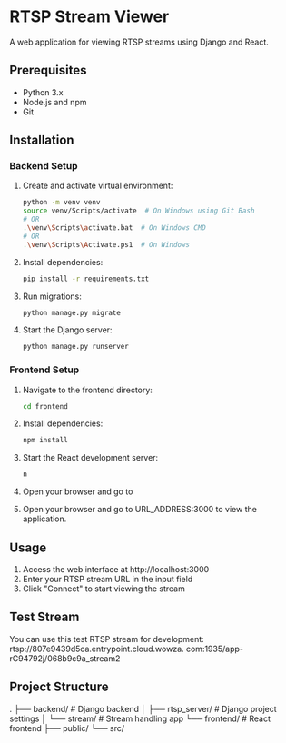 # RTSP Stream Viewer

A web application for viewing RTSP streams using Django and React.

## Prerequisites

- Python 3.x
- Node.js and npm
- Git

## Installation

### Backend Setup

1. Create and activate virtual environment:
   ```bash
   python -m venv venv
   source venv/Scripts/activate  # On Windows using Git Bash
   # OR
   .\venv\Scripts\activate.bat  # On Windows CMD
   # OR
   .\venv\Scripts\Activate.ps1  # On Windows 

2. Install dependencies:
   ```bash
   pip install -r requirements.txt

3. Run migrations:
   ```bash
   python manage.py migrate

4. Start the Django server:
   ```bash
   python manage.py runserver

### Frontend Setup

1. Navigate to the frontend directory:
   ```bash
   cd frontend

2. Install dependencies:
   ```bash
   npm install

3. Start the React development server:
   ```bash
   n

4. Open your browser and go to

4. Open your browser and go to URL_ADDRESS:3000 to view the application.

## Usage
1. Access the web interface at http://localhost:3000
2. Enter your RTSP stream URL in the input field
3. Click "Connect" to start viewing the stream

## Test Stream
You can use this test RTSP stream for development:
rtsp://807e9439d5ca.entrypoint.cloud.wowza.
com:1935/app-rC94792j/068b9c9a_stream2

## Project Structure
.
├── backend/              # Django backend
│   ├── rtsp_server/     # Django project settings
│   └── stream/          # Stream handling app
└── frontend/            # React frontend
    ├── public/
    └── src/
